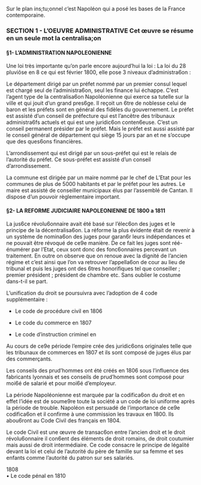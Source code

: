 Sur le plan ins;tu;onnel c’est Napoléon qui a posé les bases de la France contemporaine.

### SECTION 1 - L’OEUVRE ADMINISTRATIVE Cet œuvre se résume en un seule mot la centralisa;on

#### §1- L’ADMINISTRATION NAPOLEONIENNE  
Une loi très importante qu’on parle encore aujourd’hui la loi : La loi du 28 pluviôse en 8 ce qui est février 1800, elle pose 3 niveaux d’administra6on :

Le département dirigé par un préfet nommé par un premier consul lequel est chargé seul de l’administra6on, seul les finance lui échappe. C’est l’agent type de la centralisa6on Napoléonienne qui exerce sa tutelle sur la ville et qui jouit d’un grand pres6ge. Il reçoit un 6tre de noblesse celui de baron et les préfets sont en général des fidèles du gouvernement. Le préfet est assisté d’un conseil de préfecture qui est l’ancêtre des tribunaux administra6fs actuels et qui est une juridic6on conten6euse. C’est un conseil permanent présider par le préfet. Mais le préfet est aussi assisté par le conseil général de département qui siège 15 jours par an et ne s’occupe que des ques6ons financières.

L’arrondissement qui est dirigé par un sous-préfet qui est le relais de l’autorité du préfet. Ce sous-préfet est assisté d’un conseil d’arrondissement.

La commune est dirigée par un maire nommé par le chef de L’Etat pour les communes de plus de 5000 habitants et par le préfet pour les autres. Le maire est assisté de conseiller municipaux élus par l’assemblé de Cantan. Il dispose d’un pouvoir règlementaire important.

#### §2- LA REFORME JUDICIAIRE NAPOLEONIENNE DE 1800 a 1811

La jus6ce révolu6onnaire avait été basé sur l’élec6on des juges et le principe de la décentralisa6on. La réforme la plus évidente était de revenir à un système de nomina6on des juges pour garan6r leurs indépendances et ne pouvait être révoqué de ce9e manière. De ce fait les juges sont réé-énumérer par l’Etat, ceux sont donc des fonc6onnaires percevant un traitement. En outre on observe que on renoue avec la dignité de l’ancien régime et c’est ainsi que l’on va retrouver l’appella6on de cour au lieu de tribunal et puis les juges ont des 6tres honorifiques tel que conseiller ; premier président ; président de chambre etc. Sans oublier le costume dans-t-il se part.

L’unification du droit se poursuivra avec l’adoption de 4 code supplémentaire :

- Le code de procédure civil en 1806
    
- Le code du commerce en 1807
    
- Le code d’instruction criminel en
    

Au cours de ce9e période l’empire crée des juridic6ons originales telle que les tribunaux de commerces en 1807 et ils sont composé de juges élus par des commerçants.

Les conseils des prud’hommes ont été créés en 1806 sous l’influence des fabricants lyonnais et ses conseils de prud’hommes sont composé pour moi6é de salarié et pour moi6é d’employeur.

La période Napoléonienne est marquée par la codifica6on du droit et en effet l’idée est de soume9re toute la société a un code de loi uniforme après la période de trouble. Napoléon est persuadé de l’importance de ce9e codifica6on et il confirme à une commission les travaux en 1800. Ils abou6ront au Code Civil des français en 1804.

Le code Civil est une œuvre de transac6on entre l’ancien droit et le droit révolu6onnaire il con6ent des éléments de droit romains, de droit coutumier mais aussi de droit intermédiaire. Ce code consacre le principe de légalité devant la loi et celui de l’autorité du père de famille sur sa femme et ses enfants comme l’autorité du patron sur ses salariés.

1808  
• Le code pénal en 1810
